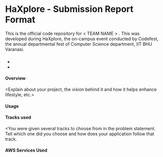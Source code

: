 # HaXplore - Submission Report Format

This is the official code repository for < TEAM NAME > . This <type of application> was developed during HaXplore, 
the on-campus event conducted by Codefest, the annual departmental fest of Computer Science department, IIT BHU Varanasi.

### <Team Name>

* <Member>
* <Member>

#### Overview

<Explain about your project, the vision behind it and how it helps enhance lifestyle, etc.>

#### Usage

<Tell in steps how can we setup your application>

#### Tracks used

<You were given several tracks to choose from in the problem statement. Tell which one did you choose and how does your
application follow that track.

#### AWS Services Used

<Write in brief about the AWS service you used to deploy your application.>




